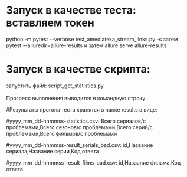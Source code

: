 # Запуск в качестве теста: вставляем токен
python -m pytest --verbose test_amediateka_stream_links.py -s
затем      pytest --alluredir=allure-results 
 и затем   allure serve allure-results  

# Запуск в качестве скрипта: 
запустить файл: script_get_statistics.py
<br>
<br>
Прогресс выполнения выводится в командную строку

#Результаты прогона теста хранятся в папке results в виде:

#yyyy_mm_dd-hhmmss-statistics.csv:
Всего сериалов/с проблемами,Всего сезонов/с проблемами,Всего серий/с проблемами,Всего фильмов/с проблемами

#yyyy_mm_dd-hhmmss-result_serials_bad.csv:
id,Название сериала,Название серии,Код ответа

#yyyy_mm_dd-hhmmss-result_films_bad.csv:
id,Название фильма,Код ответа
